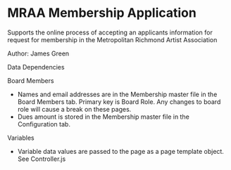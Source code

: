 # MRAA Membership Application
Supports the online process of accepting an applicants information for request for membership in the Metropolitan Richmond Artist Association

Author: James Green

Data Dependencies

Board Members
- Names and email addresses are in the Membership master file in the Board Members tab. Primary key is Board Role. Any changes to board role will cause a break on these pages.
- Dues amount is stored in the Membership master file in the Configuration tab.

Variables
- Variable data values are passed to the page as a page template object. See Controller.js
